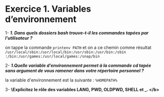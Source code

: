 
# Exercice 1. Variables d’environnement



1- <b>_1. Dans quels dossiers bash trouve-t-il les commandes tapées par l’utilisateur ?_</b>

on tappe la commande `printenv PATH` et on a ce chemin comme résultat `/usr/local/sbin:/usr/local/bin:/usr/sbin:/usr/bin:/sbin
:/bin:/usr/games:/usr/local/games:/snap/bin`

2- <b>_1.Quelle variable d’environnement permet à la commande cd tapée sans argument de vous ramener dans
votre répertoire personnel ?_</b>

la variable d'environnement est la suivante : `%HOMEPATH%`

3- <b>\Explicitez le rôle des variables LANG, PWD, OLDPWD, SHELL et _. \</b>
